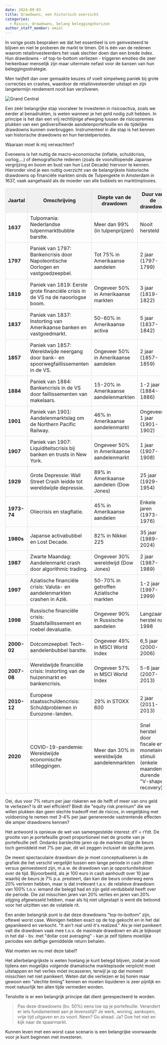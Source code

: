 ```yaml
---
date: 2024-09-03
title: Drawdowns, een historisch overzicht
categories:
  - Risico, drawdowns, belang beleggingshorizon
author_staff_member: emiel
---
```



In vorige posts bespraken we dat het essentieel is om geinvesteerd te blijven en niet te proberen de markt te timen. Dit is één van de redenen waarom retailinvesteerders het vaak slechter doen dan een brede index. Hun drawdowns - of top-to-bottom verliezen - triggeren emoties die zeer herkenbaar menselijk zijn maar uitermate nefast voor de kansen van hun beleggingsstrategie. 

Men twijfelt dan over gemaakte keuzes of voelt simpelweg paniek bij grote correcties en crashes, waardoor de retailinvesteerder uitstapt en zijn langetermijn rendement nooit kan verzilveren.

![Grand Central](https:\\nonkelfonds.github.io/images/grand-central-photo-5824845.jpeg)

Een zéér belangrijke stap vooraleer te investeren in risicoactiva, zoals we eerder al benadrukten, is weten wanneer je het geld nodig zult hebben. In principe is het dan een vrij rechtlijnige afweging tussen de risicopremies plukken van een gediversifieerde aandelenportefeuille en de tijdelijke drawdowns kunnen overbruggen. Instrumenteel in die stap is het kennen van historische drawdowns en hun herstelperiodes. 

Waaraan moet ik mij verwachten? 

Eveneens is het nuttig de macro-economische (inflatie, schuldcrisis, oorlog,...) of demografische redenen (zoals de vooruitlopende Japanse vergrijzing en boom en bust van hun Lost Decade) hiervoor te kennen. Hieronder vind je een nuttig overzicht van de belangrijkste historische drawdowns op financiële markten sinds de Tulpengekte in Amsterdam in 1637, vaak aangehaald als de moeder van alle bubbels en marktimplosies.


<table style="width: 100%; border-collapse: collapse;">
  <thead>
    <tr style="background-color: #f0f0f0;">
      <th style="border: 1px solid #ddd; padding: 8px;"><strong>Jaartal</strong></th>
      <th style="border: 1px solid #ddd; padding: 8px;"><strong>Omschrijving</strong></th>
      <th style="border: 1px solid #ddd; padding: 8px;"><strong>Diepte van de drawdown</strong></th>
      <th style="border: 1px solid #ddd; padding: 8px;"><strong>Duur van de drawdown</strong></th>
    </tr>
  </thead>
  <tbody>
    <tr>
      <td style="border: 1px solid #ddd; padding: 8px;"><strong>1637</strong></td>
      <td style="border: 1px solid #ddd; padding: 8px;">Tulpomania: Nederlandse tulpenmarktbubble barstte.</td>
      <td style="border: 1px solid #ddd; padding: 8px;">Meer dan 99% (in tulpenprijzen)</td>
      <td style="border: 1px solid #ddd; padding: 8px;">Nooit hersteld</td>
    </tr>
    <tr>
      <td style="border: 1px solid #ddd; padding: 8px;"><strong>1797</strong></td>
      <td style="border: 1px solid #ddd; padding: 8px;">Paniek van 1797: Bankencrisis door Napoleontische Oorlogen en vastgoedzeepbel.</td>
      <td style="border: 1px solid #ddd; padding: 8px;">Tot 75% in Amerikaanse aandelen</td>
      <td style="border: 1px solid #ddd; padding: 8px;">2 jaar (1797-1799)</td>
    </tr>
    <tr>
      <td style="border: 1px solid #ddd; padding: 8px;"><strong>1819</strong></td>
      <td style="border: 1px solid #ddd; padding: 8px;">Paniek van 1819: Eerste grote financiële crisis in de VS na de naoorlogse boom.</td>
      <td style="border: 1px solid #ddd; padding: 8px;">Ongeveer 50% in Amerikaanse markten</td>
      <td style="border: 1px solid #ddd; padding: 8px;">3 jaar (1819-1822)</td>
    </tr>
    <tr>
      <td style="border: 1px solid #ddd; padding: 8px;"><strong>1837</strong></td>
      <td style="border: 1px solid #ddd; padding: 8px;">Paniek van 1837: Instorting van Amerikaanse banken en vastgoedmarkt.</td>
      <td style="border: 1px solid #ddd; padding: 8px;">50-60% in Amerikaanse activa</td>
      <td style="border: 1px solid #ddd; padding: 8px;">5 jaar (1837-1842)</td>
    </tr>
    <tr>
      <td style="border: 1px solid #ddd; padding: 8px;"><strong>1857</strong></td>
      <td style="border: 1px solid #ddd; padding: 8px;">Paniek van 1857: Wereldwijde neergang door bank- en spoorwegfaillissementen in de VS.</td>
      <td style="border: 1px solid #ddd; padding: 8px;">Ongeveer 50% in Amerikaanse aandelen</td>
      <td style="border: 1px solid #ddd; padding: 8px;">2 jaar (1857-1859)</td>
    </tr>
    <tr>
      <td style="border: 1px solid #ddd; padding: 8px;"><strong>1884</strong></td>
      <td style="border: 1px solid #ddd; padding: 8px;">Paniek van 1884: Bankencrisis in de VS door faillissementen van makelaars.</td>
      <td style="border: 1px solid #ddd; padding: 8px;">15-20% in Amerikaanse aandelenmarkten</td>
      <td style="border: 1px solid #ddd; padding: 8px;">1-2 jaar (1884-1886)</td>
    </tr>
    <tr>
      <td style="border: 1px solid #ddd; padding: 8px;"><strong>1901</strong></td>
      <td style="border: 1px solid #ddd; padding: 8px;">Paniek van 1901: Aandelenmarktslag om de Northern Pacific Railway.</td>
      <td style="border: 1px solid #ddd; padding: 8px;">46% in Amerikaanse aandelenmarkt</td>
      <td style="border: 1px solid #ddd; padding: 8px;">Ongeveer 1 jaar (1901-1902)</td>
    </tr>
    <tr>
      <td style="border: 1px solid #ddd; padding: 8px;"><strong>1907</strong></td>
      <td style="border: 1px solid #ddd; padding: 8px;">Paniek van 1907: Liquiditeitscrisis bij banken en trusts in New York.</td>
      <td style="border: 1px solid #ddd; padding: 8px;">Ongeveer 50% in Amerikaanse aandelenmarkt</td>
      <td style="border: 1px solid #ddd; padding: 8px;">1 jaar (1907-1908)</td>
    </tr>
    <tr>
      <td style="border: 1px solid #ddd; padding: 8px;"><strong>1929</strong></td>
      <td style="border: 1px solid #ddd; padding: 8px;">Grote Depressie: Wall Street Crash leidde tot wereldwijde depressie.</td>
      <td style="border: 1px solid #ddd; padding: 8px;">89% in Amerikaanse aandelen (Dow Jones)</td>
      <td style="border: 1px solid #ddd; padding: 8px;">25 jaar (1929-1954)</td>
    </tr>
    <tr>
      <td style="border: 1px solid #ddd; padding: 8px;"><strong>1973-74</strong></td>
      <td style="border: 1px solid #ddd; padding: 8px;">Oliecrisis en stagflatie.</td>
      <td style="border: 1px solid #ddd; padding: 8px;">45% in Amerikaanse aandelen</td>
      <td style="border: 1px solid #ddd; padding: 8px;">Enkele jaren (1973-1976)</td>
    </tr>
    <tr>
      <td style="border: 1px solid #ddd; padding: 8px;"><strong>1980s</strong></td>
      <td style="border: 1px solid #ddd; padding: 8px;">Japanse activabubbel en Lost Decade.</td>
      <td style="border: 1px solid #ddd; padding: 8px;">82% in Nikkei 225</td>
      <td style="border: 1px solid #ddd; padding: 8px;">35 jaar (1989-2024)</td>
    </tr>
    <tr>
      <td style="border: 1px solid #ddd; padding: 8px;"><strong>1987</strong></td>
      <td style="border: 1px solid #ddd; padding: 8px;">Zwarte Maandag: Aandelenmarkt crash door algorithmic trading.</td>
      <td style="border: 1px solid #ddd; padding: 8px;">Ongeveer 30% wereldwijd (Dow Jones)</td>
      <td style="border: 1px solid #ddd; padding: 8px;">2 jaar (1987-1989)</td>
    </tr>
    <tr>
      <td style="border: 1px solid #ddd; padding: 8px;"><strong>1997</strong></td>
      <td style="border: 1px solid #ddd; padding: 8px;">Aziatische financiële crisis: Valuta- en aandelenmarkten crashen in Azië.</td>
      <td style="border: 1px solid #ddd; padding: 8px;">50-70% in getroffen Aziatische markten</td>
      <td style="border: 1px solid #ddd; padding: 8px;">1-2 jaar (1997-1999)</td>
    </tr>
    <tr>
      <td style="border: 1px solid #ddd; padding: 8px;"><strong>1998</strong></td>
      <td style="border: 1px solid #ddd; padding: 8px;">Russische financiële crisis: Staatsfaillissement en roebel devaluatie.</td>
      <td style="border: 1px solid #ddd; padding: 8px;">Ongeveer 90% in Russische aandelen</td>
      <td style="border: 1px solid #ddd; padding: 8px;">Langzaam herstel na 1998</td>
    </tr>
    <tr>
      <td style="border: 1px solid #ddd; padding: 8px;"><strong>2000-02</strong></td>
      <td style="border: 1px solid #ddd; padding: 8px;">Dotcomzeepbel: Tech-aandelenbubbel barstte.</td>
      <td style="border: 1px solid #ddd; padding: 8px;">Ongeveer 49% in MSCI World Index</td>
      <td style="border: 1px solid #ddd; padding: 8px;">6,5 jaar (2000-2006)</td>
    </tr>
    <tr>
      <td style="border: 1px solid #ddd; padding: 8px;"><strong>2007-08</strong></td>
      <td style="border: 1px solid #ddd; padding: 8px;">Wereldwijde financiële crisis: Instorting van de huizenmarkt en bankencrisis.</td>
      <td style="border: 1px solid #ddd; padding: 8px;">Ongeveer 57% in MSCI World Index</td>
      <td style="border: 1px solid #ddd; padding: 8px;">5-6 jaar (2007-2013)</td>
    </tr>
    <tr>
      <td style="border: 1px solid #ddd; padding: 8px;"><strong>2010-12</strong></td>
      <td style="border: 1px solid #ddd; padding: 8px;">Europese staatsschuldencrisis: Schuldproblemen in Eurozone-landen.</td>
      <td style="border: 1px solid #ddd; padding: 8px;">29% in STOXX 600</td>
      <td style="border: 1px solid #ddd; padding: 8px;">2 jaar (2011-2013)</td>
    </tr>
    <tr>
      <td style="border: 1px solid #ddd; padding: 8px;"><strong>2020</strong></td>
      <td style="border: 1px solid #ddd; padding: 8px;">COVID-19-pandemie: Wereldwijde economische stilleggingen.</td>
      <td style="border: 1px solid #ddd; padding: 8px;">Meer dan 30% in wereldwijde aandelenmarkten</td>
      <td style="border: 1px solid #ddd; padding: 8px;">Snel herstel door fiscale en monetaire stimuli (enkele maanden durende "V-shape" recovery)</td>
    </tr>
  </tbody>
</table>





Oei, dus voor 7% return per jaar riskeren we de helft of meer van ons geld te verliezen? Is dit wel efficiënt? Biedt die "equity risk premium" die we willen plukken dan geen slechte tradeoff met de risicos, in vergelijking met voldoening te nemen met 3-4% per jaar genererende vastrentende effecten die amper drawdowns kennen?

Het antwoord is opnieuw de wet van samengestelde interest: dY = rYdt. De grootte van je portefeuille groeit proportioneel met de grootte van je portefeuille zelf. Ondanks barslechte jaren op de markten stijgt de beurs toch gemiddeld met 7% per jaar, dit wil zeggen inclusief de slechte jaren. 

De meest spectaculaire drawdown die je moet conceptualiseren is de grafiek die het verschil vergelijkt tussen een lange periode in cash zitten versus geinvesteerd zijn, m.a.w. de drawdown van je opportuniteitskost over de tijd. Bijvoorbeeld, als je 100 euro in cash aanhoudt over 10 jaar waarbij de beurs je 7% p.a. presteert, dan kan die beurs onderweg eens 20% verloren hebben, maar is dat irrelevant t.a.v. de relatieve drawdown van 100% t.o.v. iemand die belegd had en zijn geld verdubbeld heeft over die periode. Die zal misschien jaren van 20% verlies en jaren van 20% stijging afgewisseld hebben, maar als hij niet uitgestapt is werd die beloond voor het uitzitten van de volatiele rit. 

Een ander belangrijk punt is dat deze drawdowns "top-to-bottom" zijn, oftewel worst case. Weinigen hebben exact op de top gekocht en in het dal gepanikeerd en verkocht. "It ain't real until it's realized." Als je niet panikeert valt die drawdown vaak mee t.o.v. de maximale drawdown en als je bijkoopt in het dal - bv. met "dollar cost averaging" - kan je zelf tijdens moeilijke periodes een deftige gemiddelde return behalen.

Wat moeten we nu met deze tabel? 

Het allerbelangrijkste is weten hoelang je kunt belegd blijven, zodat je nooit tijdens een mogelijks volgende dramatische marktepisode verplicht moet uitstappen en het verlies móet incasseren, terwijl je op dat moment misschien net niet panikeert. Weten dat die verliezen er bij horen maar gewoon een "slechte timing" kennen en moeten liquideren is zeer pijnlijk en moet natuurlijk ten allen tijde vermeden worden. 

Tenslotte is er een belangrijk principe dat dient gerespecteerd te worden. 

> Pas deze drawdowns (bv. 50%) eens toe op je portefeuille. Verandert er iets fundamenteel aan je levensstijl? Je werk, woning, aankopen, vrije tijd uitgaven en zo voort. Neen? Go ahead. Ja? Doe het niet en kijk naar de spaarmarkt. 

Kunnen leven met een worst case scenario is een belangrijke voorwaarde voor je kunt beginnen met investeren.